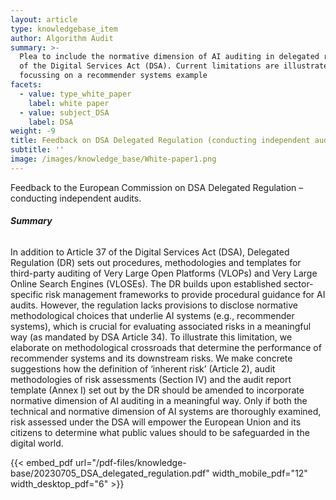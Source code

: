 ```yaml
---
layout: article
type: knowledgebase_item
author: Algorithm Audit
summary: >-
  Plea to include the normative dimension of AI auditing in delegated regulation
  of the Digital Services Act (DSA). Current limitations are illustrated by
  focussing on a recommender systems example
facets:
  - value: type_white_paper
    label: white paper
  - value: subject_DSA
    label: DSA
weight: -9
title: Feedback on DSA Delegated Regulation (conducting independent audits)
subtitle: ''
image: /images/knowledge_base/White-paper1.png
---
```


Feedback to the European Commission on DSA Delegated Regulation – conducting independent audits.

###### **Summary**

In addition to Article 37 of the Digital Services Act (DSA), Delegated Regulation (DR) sets out procedures, methodologies and templates for third-party auditing of Very Large Open Platforms (VLOPs) and Very Large Online Search Engines (VLOSEs). The DR builds upon established sector-specific risk management frameworks to provide procedural guidance for AI audits. However, the regulation lacks provisions to disclose normative methodological choices that underlie AI systems (e.g., recommender systems), which is crucial for evaluating associated risks in a meaningful way (as mandated by DSA Article 34). To illustrate this limitation, we elaborate on methodological crossroads that determine the performance of recommender systems and its downstream risks. We make concrete suggestions how the definition of ‘inherent risk’ (Article 2), audit methodologies of risk assessments (Section IV) and the audit report template (Annex I) set out by the DR should be amended to incorporate normative dimension of AI auditing in a meaningful way. Only if both the technical and normative dimension of AI systems are thoroughly examined, risk assessed under the DSA will empower the European Union and its citizens to determine what public values should to be safeguarded in the digital world.

{{< embed_pdf url="/pdf-files/knowledge-base/20230705_DSA_delegated_regulation.pdf" width_mobile_pdf="12" width_desktop_pdf="6" >}}